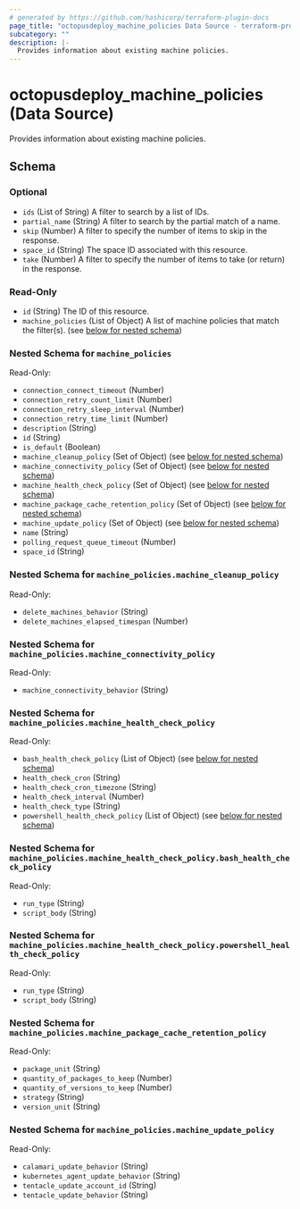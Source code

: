 ```yaml
---
# generated by https://github.com/hashicorp/terraform-plugin-docs
page_title: "octopusdeploy_machine_policies Data Source - terraform-provider-octopusdeploy"
subcategory: ""
description: |-
  Provides information about existing machine policies.
---
```


# octopusdeploy_machine_policies (Data Source)

Provides information about existing machine policies.



<!-- schema generated by tfplugindocs -->
## Schema

### Optional

- `ids` (List of String) A filter to search by a list of IDs.
- `partial_name` (String) A filter to search by the partial match of a name.
- `skip` (Number) A filter to specify the number of items to skip in the response.
- `space_id` (String) The space ID associated with this resource.
- `take` (Number) A filter to specify the number of items to take (or return) in the response.

### Read-Only

- `id` (String) The ID of this resource.
- `machine_policies` (List of Object) A list of machine policies that match the filter(s). (see [below for nested schema](#nestedatt--machine_policies))

<a id="nestedatt--machine_policies"></a>
### Nested Schema for `machine_policies`

Read-Only:

- `connection_connect_timeout` (Number)
- `connection_retry_count_limit` (Number)
- `connection_retry_sleep_interval` (Number)
- `connection_retry_time_limit` (Number)
- `description` (String)
- `id` (String)
- `is_default` (Boolean)
- `machine_cleanup_policy` (Set of Object) (see [below for nested schema](#nestedobjatt--machine_policies--machine_cleanup_policy))
- `machine_connectivity_policy` (Set of Object) (see [below for nested schema](#nestedobjatt--machine_policies--machine_connectivity_policy))
- `machine_health_check_policy` (Set of Object) (see [below for nested schema](#nestedobjatt--machine_policies--machine_health_check_policy))
- `machine_package_cache_retention_policy` (Set of Object) (see [below for nested schema](#nestedobjatt--machine_policies--machine_package_cache_retention_policy))
- `machine_update_policy` (Set of Object) (see [below for nested schema](#nestedobjatt--machine_policies--machine_update_policy))
- `name` (String)
- `polling_request_queue_timeout` (Number)
- `space_id` (String)

<a id="nestedobjatt--machine_policies--machine_cleanup_policy"></a>
### Nested Schema for `machine_policies.machine_cleanup_policy`

Read-Only:

- `delete_machines_behavior` (String)
- `delete_machines_elapsed_timespan` (Number)


<a id="nestedobjatt--machine_policies--machine_connectivity_policy"></a>
### Nested Schema for `machine_policies.machine_connectivity_policy`

Read-Only:

- `machine_connectivity_behavior` (String)


<a id="nestedobjatt--machine_policies--machine_health_check_policy"></a>
### Nested Schema for `machine_policies.machine_health_check_policy`

Read-Only:

- `bash_health_check_policy` (List of Object) (see [below for nested schema](#nestedobjatt--machine_policies--machine_health_check_policy--bash_health_check_policy))
- `health_check_cron` (String)
- `health_check_cron_timezone` (String)
- `health_check_interval` (Number)
- `health_check_type` (String)
- `powershell_health_check_policy` (List of Object) (see [below for nested schema](#nestedobjatt--machine_policies--machine_health_check_policy--powershell_health_check_policy))

<a id="nestedobjatt--machine_policies--machine_health_check_policy--bash_health_check_policy"></a>
### Nested Schema for `machine_policies.machine_health_check_policy.bash_health_check_policy`

Read-Only:

- `run_type` (String)
- `script_body` (String)


<a id="nestedobjatt--machine_policies--machine_health_check_policy--powershell_health_check_policy"></a>
### Nested Schema for `machine_policies.machine_health_check_policy.powershell_health_check_policy`

Read-Only:

- `run_type` (String)
- `script_body` (String)



<a id="nestedobjatt--machine_policies--machine_package_cache_retention_policy"></a>
### Nested Schema for `machine_policies.machine_package_cache_retention_policy`

Read-Only:

- `package_unit` (String)
- `quantity_of_packages_to_keep` (Number)
- `quantity_of_versions_to_keep` (Number)
- `strategy` (String)
- `version_unit` (String)


<a id="nestedobjatt--machine_policies--machine_update_policy"></a>
### Nested Schema for `machine_policies.machine_update_policy`

Read-Only:

- `calamari_update_behavior` (String)
- `kubernetes_agent_update_behavior` (String)
- `tentacle_update_account_id` (String)
- `tentacle_update_behavior` (String)


